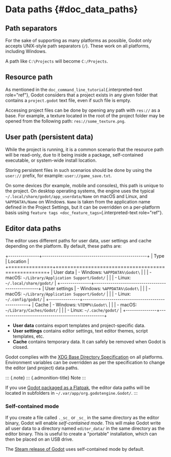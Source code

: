 Data paths {#doc_data_paths}
==========

Path separators
---------------

For the sake of supporting as many platforms as possible, Godot only
accepts UNIX-style path separators (`/`). These work on all platforms,
including Windows.

A path like `C:\Projects` will become `C:/Projects`.

Resource path
-------------

As mentioned in the `doc_command_line_tutorial`{.interpreted-text
role="ref"}, Godot considers that a project exists in any given folder
that contains a `project.godot` text file, even if such file is empty.

Accessing project files can be done by opening any path with `res://` as
a base. For example, a texture located in the root of the project folder
may be opened from the following path: `res://some_texture.png`.

User path (persistent data)
---------------------------

While the project is running, it is a common scenario that the resource
path will be read-only, due to it being inside a package, self-contained
executable, or system-wide install location.

Storing persistent files in such scenarios should be done by using the
`user://` prefix, for example: `user://game_save.txt`.

On some devices (for example, mobile and consoles), this path is unique
to the project. On desktop operating systems, the engine uses the
typical `~/.local/share/godot/app_userdata/Name` on macOS and Linux, and
`%APPDATA%/Name` on Windows. `Name` is taken from the application name
defined in the Project Settings, but it can be overridden on a
per-platform basis using
`feature tags <doc_feature_tags>`{.interpreted-text role="ref"}.

Editor data paths
-----------------

The editor uses different paths for user data, user settings and cache
depending on the platform. By default, these paths are:

+---------------+---------------------------------------------------+
| Type          | Location                                          |
+===============+===================================================+
| User data     | -   Windows: `%APPDATA%\Godot\`                   |
|               | -   macOS: `~/Library/Application Support/Godot/` |
|               | -   Linux: `~/.local/share/godot/`                |
+---------------+---------------------------------------------------+
| User settings | -   Windows: `%APPDATA%\Godot\`                   |
|               | -   macOS: `~/Library/Application Support/Godot/` |
|               | -   Linux: `~/.config/godot/`                     |
+---------------+---------------------------------------------------+
| Cache         | -   Windows: `%TEMP%\Godot\`                      |
|               | -   macOS: `~/Library/Caches/Godot/`              |
|               | -   Linux: `~/.cache/godot/`                      |
+---------------+---------------------------------------------------+

-   **User data** contains export templates and project-specific data.
-   **User settings** contains editor settings, text editor themes,
    script templates, etc.
-   **Cache** contains temporary data. It can safely be removed when
    Godot is closed.

Godot complies with the [XDG Base Directory
Specification](https://specifications.freedesktop.org/basedir-spec/basedir-spec-latest.html)
on all platforms. Environment variables can be overridden as per the
specification to change the editor (and project) data paths.

::: {.note}
::: {.admonition-title}
Note
:::

If you use [Godot packaged as a
Flatpak](https://flathub.org/apps/details/org.godotengine.Godot), the
editor data paths will be located in subfolders in
`~/.var/app/org.godotengine.Godot/`.
:::

### Self-contained mode

If you create a file called `._sc_` or `_sc_` in the same directory as
the editor binary, Godot will enable *self-contained mode*. This will
make Godot write all user data to a directory named `editor_data/` in
the same directory as the editor binary. This is useful to create a
\"portable\" installation, which can then be placed on an USB drive.

The [Steam release of Godot](https://store.steampowered.com/app/404790/)
uses self-contained mode by default.
